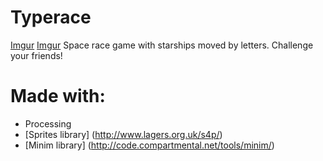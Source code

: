 # Typerace
[Imgur](http://i.imgur.com/iKLvAcm.png)
[Imgur](http://i.imgur.com/JiWugQZ.png)
Space race game with starships moved by letters. Challenge your friends!

# Made with:
- Processing
- [Sprites library] (http://www.lagers.org.uk/s4p/)
- [Minim library] (http://code.compartmental.net/tools/minim/)
